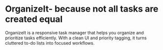 # OrganizeIt- because not all tasks are created equal 
OrganizeIt is a responsive task manager that helps you organize and prioritize tasks efficiently. With a clean UI and priority tagging, it turns cluttered to-do lists into focused workflows.
